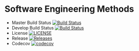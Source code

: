 # Software Engineering Methods

- Master Build Status [![Build Status](https://travis-ci.org/minheinhtet/sem.svg?branch=master)](https://travis-ci.org/minheinhtet/sem)
- Develop Build Status [![Build Status](https://travis-ci.org/minheinhtet/sem.svg?branch=develop)](https://travis-ci.org/minheinhtet/sem)
- License [![LICENSE](https://img.shields.io/github/license/minheinhtet/sem.svg?style=flat-square)](https://github.com/minheinhtet/blob/master/LICENSE)
- Release [![Releases](https://img.shields.io/github/release/minheinhtet/sem/all.svg?style=flat-square)](https://github.com/minheinhtet/sem/releases)
- Codecov [![codecov](https://codecov.io/gh/minheinhtet/sem/branch/master/graph/badge.svg)](https://codecov.io/gh/minheinhtet/sem)

